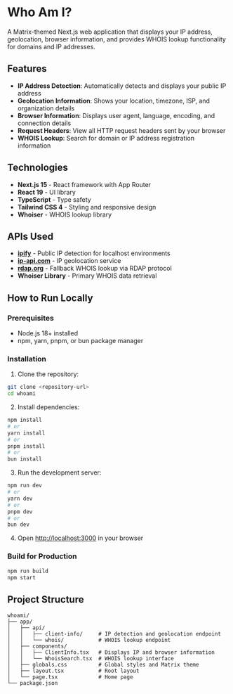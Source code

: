 # Who Am I?

A Matrix-themed Next.js web application that displays your IP address, geolocation, browser information, and provides WHOIS lookup functionality for domains and IP addresses.

## Features

- **IP Address Detection**: Automatically detects and displays your public IP address
- **Geolocation Information**: Shows your location, timezone, ISP, and organization details
- **Browser Information**: Displays user agent, language, encoding, and connection details
- **Request Headers**: View all HTTP request headers sent by your browser
- **WHOIS Lookup**: Search for domain or IP address registration information

## Technologies

- **Next.js 15** - React framework with App Router
- **React 19** - UI library
- **TypeScript** - Type safety
- **Tailwind CSS 4** - Styling and responsive design
- **Whoiser** - WHOIS lookup library

## APIs Used

- **[ipify](https://www.ipify.org/)** - Public IP detection for localhost environments
- **[ip-api.com](http://ip-api.com/)** - IP geolocation service
- **[rdap.org](https://rdap.org/)** - Fallback WHOIS lookup via RDAP protocol
- **Whoiser Library** - Primary WHOIS data retrieval

## How to Run Locally

### Prerequisites

- Node.js 18+ installed
- npm, yarn, pnpm, or bun package manager

### Installation

1. Clone the repository:
```bash
git clone <repository-url>
cd whoami
```

2. Install dependencies:
```bash
npm install
# or
yarn install
# or
pnpm install
# or
bun install
```

3. Run the development server:
```bash
npm run dev
# or
yarn dev
# or
pnpm dev
# or
bun dev
```

4. Open [http://localhost:3000](http://localhost:3000) in your browser

### Build for Production

```bash
npm run build
npm start
```

## Project Structure

```
whoami/
├── app/
│   ├── api/
│   │   ├── client-info/     # IP detection and geolocation endpoint
│   │   └── whois/           # WHOIS lookup endpoint
│   ├── components/
│   │   ├── ClientInfo.tsx   # Displays IP and browser information
│   │   └── WhoisSearch.tsx  # WHOIS lookup interface
│   ├── globals.css          # Global styles and Matrix theme
│   ├── layout.tsx           # Root layout
│   └── page.tsx             # Home page
└── package.json
```
